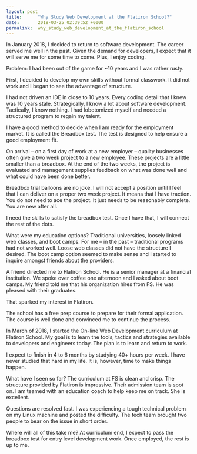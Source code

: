 ```yaml
---
layout: post
title:      "Why Study Web Development at the Flatiron School?"
date:       2018-03-25 02:39:52 +0000
permalink:  why_study_web_development_at_the_flatiron_school
---
```


In January 2018, I decided to return to software development.  The career served me well in the past.  Given the demand for developers, I expect that it will serve me for some time to come.  Plus, I enjoy coding.

Problem: I had been out of the game for ~10 years and I was rather rusty.

First, I decided to develop my own skills without formal classwork.  It did not work and I began to see the advantage of structure.

I had not driven an IDE in close to 10 years.  Every coding detail that I knew was 10 years stale.  Strategically, I know a lot about software development.  Tactically, I know nothing.  I had lobotomized myself and needed a structured program to regain my talent.

I have a good method to decide when I am ready for the employment market.  It is called the Breadbox test.  The test is designed to help ensure a good employment fit.  

On arrival – on a first day of work at a new employer – quality businesses often give a two week project to a new employee.  These projects are a little smaller than a breadbox.  At the end of the two weeks, the project is evaluated and management supplies feedback on what was done well and what could have been done better.  

Breadbox trial balloons are no joke.  I will not accept a position until I feel that I can deliver on a proper two week project.  It means that I have traction.  You do not need to ace the project.  It just needs to be reasonably complete.  You are new after all.    

I need the skills to satisfy the breadbox test.  Once I have that, I will connect the rest of the dots.  

What were my education options?  Traditional universities, loosely linked web classes, and boot camps.  For me – in the past – traditional programs had not worked well.  Loose web classes did not have the structure I desired.  The boot camp option seemed to make sense and I started to inquire amongst friends about the providers.

A friend directed me to Flatiron School.  He is a senior manager at a financial institution.  We spoke over coffee one afternoon and I asked about boot camps.  My friend told me that his organization hires from FS.  He was pleased with their graduates. 
 
That sparked my interest in Flatiron.

The school has a free prep course to prepare for their formal application.  The course is well done and convinced me to continue the process.  

In March of 2018, I started the On-line Web Development curriculum at Flatiron School.  My goal is to learn the tools, tactics and strategies available to developers and engineers today.  The plan is to learn and return to work.  

I expect to finish in 4 to 6 months by studying 40+ hours per week.  I have never studied that hard in my life.  It is, however, time to make things happen.  

What have I seen so far? The curriculum at FS is clean and crisp.  The structure provided by Flatiron is impressive.  Their admission team is spot on.  I am teamed with an education coach to help keep me on track.  She is excellent.  

Questions are resolved fast.  I was experiencing a tough technical problem on my Linux machine and posted the difficulty.  The tech team brought two people to bear on the issue in short order.

Where will all of this take me?  At curriculum end, I expect to pass the breadbox test for entry level development work.  Once employed, the rest is up to me.

